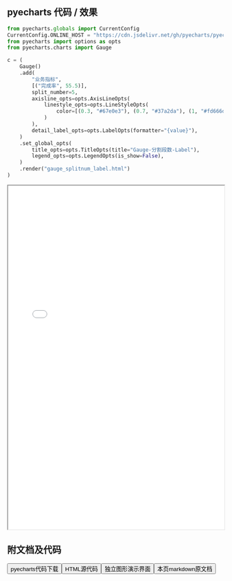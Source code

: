 
## pyecharts 代码 / 效果

```python
from pyecharts.globals import CurrentConfig
CurrentConfig.ONLINE_HOST = "https://cdn.jsdelivr.net/gh/pyecharts/pyecharts-assets@latest/assets/"
from pyecharts import options as opts
from pyecharts.charts import Gauge

c = (
    Gauge()
    .add(
        "业务指标",
        [("完成率", 55.5)],
        split_number=5,
        axisline_opts=opts.AxisLineOpts(
            linestyle_opts=opts.LineStyleOpts(
                color=[(0.3, "#67e0e3"), (0.7, "#37a2da"), (1, "#fd666d")], width=30
            )
        ),
        detail_label_opts=opts.LabelOpts(formatter="{value}"),
    )
    .set_global_opts(
        title_opts=opts.TitleOpts(title="Gauge-分割段数-Label"),
        legend_opts=opts.LegendOpts(is_show=False),
    )
    .render("gauge_splitnum_label.html")
)

```

<iframe width="100%" height="800px" src="/pyecharts/Gauge/gauge_splitnum_label.html"></iframe>

## 附文档及代码

<a href="https://cdn.jsdelivr.net/gh/wfy-belief/python/docs/pyecharts/Gauge/gauge_splitnum_label.py"><button class="mybutton">pyecharts代码下载</button></a><a href="https://cdn.jsdelivr.net/gh/wfy-belief/python/docs/pyecharts/Gauge/gauge_splitnum_label.html"><button class="mybutton">HTML源代码</button></a><a href="https://python.wfyblog.cn/pyecharts/Gauge/gauge_splitnum_label.html"><button class="mybutton">独立图形演示界面</button></a><a href="https://cdn.jsdelivr.net/gh/wfy-belief/python/docs/pyecharts/Gauge/gauge_splitnum_label.md"><button class="mybutton">本页markdown原文档</button></a>